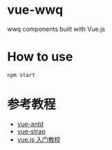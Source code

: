 # vue-wwq
wwq components built with Vue.js

# How to use

```
npm start
```
# 参考教程
- [vue-antd](https://github.com/okoala/vue-antd)
- [vue-strap](https://github.com/yuche/vue-strap)
- [vue.js 入门教程](http://segmentfault.com/a/1190000003968020)